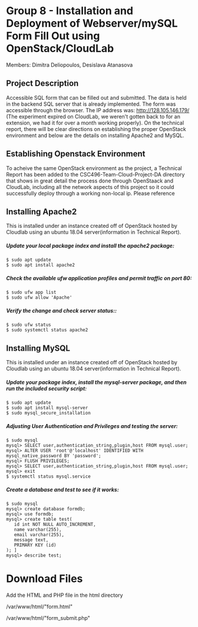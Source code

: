 # Group 8 - Installation and Deployment of Webserver/mySQL Form Fill Out using OpenStack/CloudLab

Members: Dimitra Deliopoulos, Desislava Atanasova

## Project Description
Accessible SQL form that can be filled out and submitted. The data is held in the backend SQL server that is already implemented. 
The form was accessible through the browser. The IP address was: http://128.105.146.179/ (The experiment expired on CloudLab, we weren't gotten back to for an extension, we had it for over a month working properly). On the technical report, there will be clear directions on establishing the proper OpenStack environment and below are the details on installing Apache2 and MySQL.

## Establishing Openstack Environment
To acheive the same OpenStack environment as the project, a Technical Report has been added to the CSC496-Team-Cloud-Project-DA directory that shows in great detail the process done through OpenStaack and CloudLab, including all the network aspects of this project so it could successfully deploy through a working non-local ip. Please reference

## Installing Apache2
This is installed under an instance created off of OpenStack hosted by Cloudlab using an ubuntu 18.04 server(information in Technical Report).

##### Update your local package index and install the apache2 package: 
 ```
 $ sudo apt update
 $ sudo apt install apache2
 ```
##### Check the available ufw application profiles and permit traffic on port 80:
 ```
 $ sudo ufw app list
 $ sudo ufw allow 'Apache'
 ```
##### Verify the change and check server status::
 ```
 $ sudo ufw status
 $ sudo systemctl status apache2
 ```
## Installing MySQL
This is installed under an instance created off of OpenStack hosted by Cloudlab using an ubuntu 18.04 server(information in Technical Report).

##### Update your package index, install the mysql-server package, and then run the included security script:
 ```
 $ sudo apt update
 $ sudo apt install mysql-server
 $ sudo mysql_secure_installation
 ```
#####  Adjusting User Authentication and Privileges and testing the server:
 ```
 $ sudo mysql
 mysql> SELECT user,authentication_string,plugin,host FROM mysql.user;
 mysql> ALTER USER 'root'@'localhost' IDENTIFIED WITH mysql_native_password BY 'password';
 mysql> FLUSH PRIVILEGES;
 mysql> SELECT user,authentication_string,plugin,host FROM mysql.user;
 mysql> exit
 $ systemctl status mysql.service
 ```

##### Create a database and test to see if it works:
 ```
 $ sudo mysql
 mysql> create database formdb;
 mysql> use formdb;
 mysql> create table test(
    id int NOT NULL AUTO_INCREMENT,
    name varchar(255),
    email varchar(255),
    message text,
    PRIMARY KEY (id)
 ); ]
 mysql> describe test; 
 ```
# Download Files
Add the HTML  and PHP file in the html directory

 /var/www/html/"form.html"
 
 /var/www/html/"form_submit.php"
